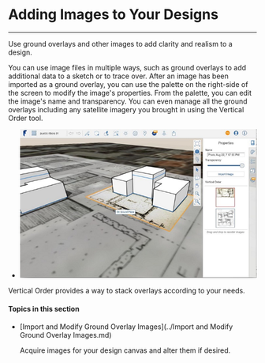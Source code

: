 # Adding Images to Your Designs

----

Use ground overlays and other images to add clarity and realism to a design.
 

You can use image files in multiple ways, such as ground overlays to add additional data to a sketch or to trace over. After an image has been imported as a ground overlay, you can use the palette on the right-side of the screen to modify the image's properties. From the palette, you can edit the image's name and transparency. You can even manage all the ground overlays including any satellite imagery you brought in using the Vertical Order tool.

* ![](Images/GUID-911B5932-8342-4CCF-BBAF-B761959F482B-low.jpg)

Vertical Order provides a way to stack overlays according to your needs.

  

#### Topics in this section

* [Import and Modify Ground Overlay Images](../Import and Modify Ground Overlay Images.md)
    
    Acquire images for your design canvas and alter them if desired.

